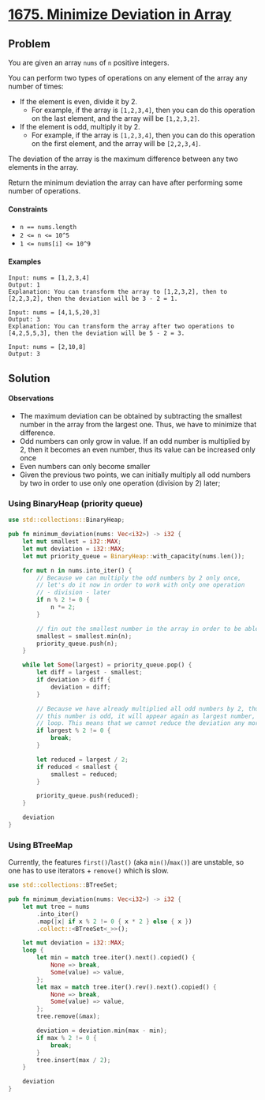 # [1675. Minimize Deviation in Array](https://leetcode.com/problems/minimize-deviation-in-array/)

## Problem

You are given an array `nums` of `n` positive integers.

You can perform two types of operations on any element of the array any number
of times:

* If the element is even, divide it by 2.
    * For example, if the array is `[1,2,3,4]`, then you can do this operation
      on the last element, and the array will be `[1,2,3,2]`.
* If the element is odd, multiply it by 2.
    * For example, if the array is `[1,2,3,4]`, then you can do this operation
      on the first element, and the array will be `[2,2,3,4]`.

The deviation of the array is the maximum difference between any two elements in
the array.

Return the minimum deviation the array can have after performing some number of
operations.

#### Constraints

* `n == nums.length`
* `2 <= n <= 10^5`
* `1 <= nums[i] <= 10^9`

#### Examples

```text
Input: nums = [1,2,3,4]
Output: 1
Explanation: You can transform the array to [1,2,3,2], then to [2,2,3,2], then the deviation will be 3 - 2 = 1.
```

```text
Input: nums = [4,1,5,20,3]
Output: 3
Explanation: You can transform the array after two operations to [4,2,5,5,3], then the deviation will be 5 - 2 = 3.
```

```text
Input: nums = [2,10,8]
Output: 3
```

## Solution

#### Observations

* The maximum deviation can be obtained by subtracting the smallest number in
  the array from the largest one. Thus, we have to minimize that difference.
* Odd numbers can only grow in value. If an odd number is multiplied by 2, then
  it becomes an even number, thus its value can be increased only once
* Even numbers can only become smaller
* Given the previous two points, we can initially multiply all odd numbers by
  two in order to use only one operation (division by 2) later;

### Using BinaryHeap (priority queue)

```rust
use std::collections::BinaryHeap;

pub fn minimum_deviation(nums: Vec<i32>) -> i32 {
    let mut smallest = i32::MAX;
    let mut deviation = i32::MAX;
    let mut priority_queue = BinaryHeap::with_capacity(nums.len());

    for mut n in nums.into_iter() {
        // Because we can multiply the odd numbers by 2 only once,
        // let's do it now in order to work with only one operation
        // - division - later
        if n % 2 != 0 {
            n *= 2;
        }

        // fin out the smallest number in the array in order to be able to calculate the deviation
        smallest = smallest.min(n);
        priority_queue.push(n);
    }

    while let Some(largest) = priority_queue.pop() {
        let diff = largest - smallest;
        if deviation > diff {
            deviation = diff;
        }

        // Because we have already multiplied all odd numbers by 2, thus making them even, then if
        // this number is odd, it will appear again as largest number, thus creating an infinite
        // loop. This means that we cannot reduce the deviation any more than that.
        if largest % 2 != 0 {
            break;
        }

        let reduced = largest / 2;
        if reduced < smallest {
            smallest = reduced;
        }

        priority_queue.push(reduced);
    }

    deviation
}
```

### Using BTreeMap

Currently, the features `first()`/`last()` (aka `min()`/`max()`) are unstable,
so one has to use iterators + `remove()` which is slow.

```rust
use std::collections::BTreeSet;

pub fn minimum_deviation(nums: Vec<i32>) -> i32 {
    let mut tree = nums
        .into_iter()
        .map(|x| if x % 2 != 0 { x * 2 } else { x })
        .collect::<BTreeSet<_>>();

    let mut deviation = i32::MAX;
    loop {
        let min = match tree.iter().next().copied() {
            None => break,
            Some(value) => value,
        };
        let max = match tree.iter().rev().next().copied() {
            None => break,
            Some(value) => value,
        };
        tree.remove(&max);

        deviation = deviation.min(max - min);
        if max % 2 != 0 {
            break;
        }
        tree.insert(max / 2);
    }

    deviation
}
```